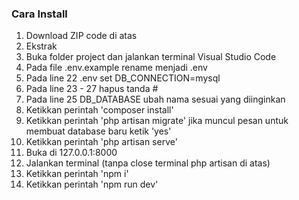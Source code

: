 ### Cara Install
1. Download ZIP code di atas
2. Ekstrak
3. Buka folder project dan jalankan terminal Visual Studio Code
4. Pada file .env.example rename menjadi .env
5. Pada line 22 .env set DB_CONNECTION=mysql
6. Pada line 23 - 27 hapus tanda #
7. Pada line 25 DB_DATABASE ubah nama sesuai yang diinginkan
8. Ketikkan perintah 'composer install'
9. Ketikkan perintah 'php artisan migrate' jika muncul pesan untuk membuat database baru ketik 'yes'
10. Ketikkan perintah 'php artisan serve'
11. Buka di 127.0.0.1:8000
12. Jalankan terminal (tanpa close terminal php artisan di atas)
13. Ketikkan perintah 'npm i'
14. Ketikkan perintah 'npm run dev'
